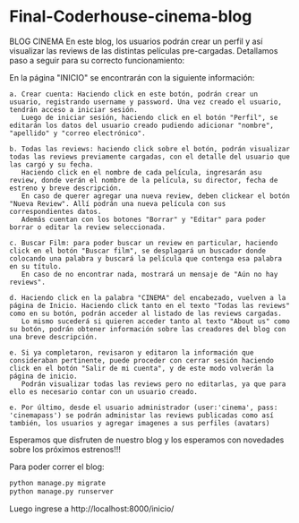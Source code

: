 # Final-Coderhouse-cinema-blog
BLOG CINEMA
En este blog, los usuarios podrán crear un perfil y así visualizar las reviews de las distintas películas pre-cargadas.
Detallamos paso a seguir para su correcto funcionamiento:

En la página "INICIO" se encontrarán con la siguiente información:

    a. Crear cuenta: Haciendo click en este botón, podrán crear un usuario, registrando username y password. Una vez creado el usuario, tendrán acceso a iniciar sesión.
       Luego de iniciar sesión, haciendo click en el botón "Perfil", se editarán los datos del usuario creado pudiendo adicionar "nombre", "apellido" y "correo electrónico".
    
    b. Todas las reviews: haciendo click sobre el botón, podrán visualizar todas las reviews previamente cargadas, con el detalle del usuario que las cargó y su fecha.
       Haciendo click en el nombre de cada película, ingresarán asu review, donde verán el nombre de la película, su director, fecha de estreno y breve descripción.
       En caso de querer agregar una nueva review, deben clickear el botón "Nueva Review". Allí podrán una nueva película con sus correspondientes datos.
       Además cuentan con los botones "Borrar" y "Editar" para poder borrar o editar la review seleccionada.
    
    c. Buscar Film: para poder buscar un review en particular, haciendo click en el botón "Buscar film", se desplagará un buscador donde colocando una palabra y buscará la película que contenga esa palabra en su título.
       En caso de no encontrar nada, mostrará un mensaje de "Aún no hay reviews".
    
    d. Haciendo click en la palabra "CINEMA" del encabezado, vuelven a la página de Inicio. Haciendo click tanto en el texto "Todas las reviews" como en su botón, podrán acceder al listado de las reviews cargadas.
       Lo mismo sucederá si quieren acceder tanto al texto "About us" como su botón, podrán obtener información sobre las creadores del blog con una breve descripción.
    
    e. Si ya completaron, revisaron y editaron la información que consideraban pertinente, puede proceder con cerrar sesión haciendo click en el botón "Salir de mi cuenta", y de este modo volverán la página de inicio.
       Podrán visualizar todas las reviews pero no editarlas, ya que para ello es necesario contar con un usuario creado.

    e. Por último, desde el usuario administrador (user:'cinema', pass: 'cinemapass') se podrán administar las reviews publicadas como así también, los usuarios y agregar imagenes a sus perfiles (avatars)
   

Esperamos que disfruten de nuestro blog y los esperamos con novedades sobre los próximos estrenos!!!

Para poder correr el blog:

```bash
python manage.py migrate
python manage.py runserver
```

Luego ingrese a http://localhost:8000/inicio/

